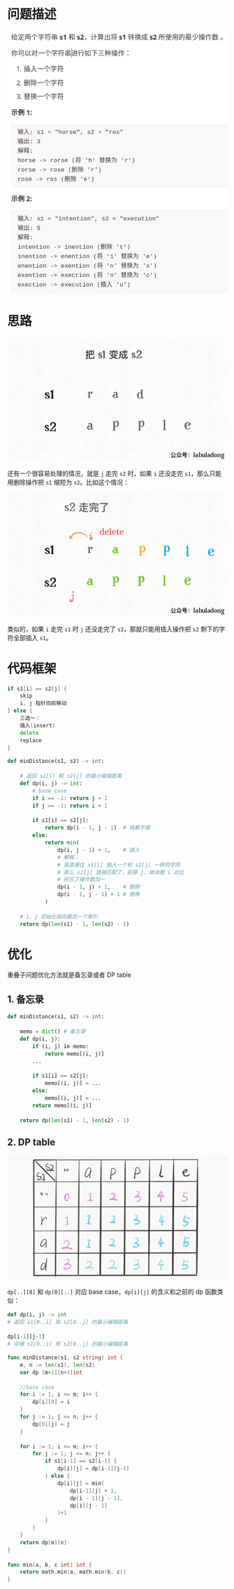

# 问题描述

![img](Untitled.assets/title.png)

# 思路

![img](Untitled.assets/edit.gif)

还有一个很容易处理的情况，就是 `j` 走完 `s2` 时，如果 `i` 还没走完 `s1`，那么只能用删除操作把 `s1` 缩短为 `s2`。比如这个情况：

![img](Untitled.assets/3.jpg)

类似的，如果 `i` 走完 `s1` 时 `j` 还没走完了 `s2`，那就只能用插入操作把 `s2` 剩下的字符全部插入 `s1`。

# 代码框架

```go
if s1[i] == s2[j] {
    skip
    i, j 指针向前移动
} else {
    三选一：
    插入(insert)
    delete
    replace
}
```

```python
def minDistance(s1, s2) -> int:

    # 返回 s1[i] 和 s2[j] 的最小编辑距离
    def dp(i, j) -> int: 
        # base case
        if i == -1: return j + 1
        if j == -1: return i + 1

        if s1[i] == s2[j]:
            return dp(i - 1, j - 1)  # 啥都不做
        else:
            return min(
                dp(i, j - 1) + 1,    # 插入
                # 解释：
                # 我直接在 s1[i] 插入一个和 s2[j] 一样的字符
                # 那么 s2[j] 就被匹配了，前移 j，继续跟 i 对比
                # 别忘了操作数加一
                dp(i - 1, j) + 1,    # 删除
                dp(i - 1, j - 1) + 1 # 替换
            )

    # i，j 初始化指向最后一个索引
    return dp(len(s1) - 1, len(s2) - 1)
```

# 优化

重叠子问题优化方法就是备忘录或者 DP table

## 1. 备忘录

```python
def minDistance(s1, s2) -> int:

    memo = dict() # 备忘录
    def dp(i, j):
        if (i, j) in memo: 
            return memo[(i, j)]
        ...

        if s1[i] == s2[j]:
            memo[(i, j)] = ...  
        else:
            memo[(i, j)] = ...
        return memo[(i, j)]

    return dp(len(s1) - 1, len(s2) - 1)
```

 

## 2. DP table

![img](%E7%BC%96%E8%BE%91%E8%B7%9D%E7%A6%BB.assets/dp.jpg)

`dp[..][0]` 和 `dp[0][..]` 对应 base case，`dp[i][j]` 的含义和之前的 dp 函数类似：

```python
def dp(i, j) -> int
# 返回 s1[0..i] 和 s2[0..j] 的最小编辑距离

dp[i-1][j-1]
# 存储 s1[0..i] 和 s2[0..j] 的最小编辑距离
```

```go
func minDistance(s1, s2 string) int {
    m, n := len(s1), len(s2)
    var dp [m+1][n+1]int
    
    //base case
    for i := 1; i <= m; i++ {
        dp[i][0] = i
    }
    for j := 1; j <= n; j++ {
        dp[0][j] = j
    }
    
    for i := 1; i <= m; i++ {
        for j := 1; j <= n; j++ {
            if s1[i-1] == s2[i-1] {
                dp[i][j] = dp[i-1][j-1]
            } else {
                dp[i][j] = min(
                	dp[i-1][j] + 1,
                    dp[i - 1][j - 1],
                    dp[i][j - 1]
                )+1
            }
        }
    }
    return dp[m][n]
}

func min(a, b, c int) int {
    return math.min(a, math.min(b, c))
}
```

